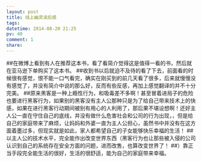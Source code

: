 ```yaml
---
layout: post
title: 线上幽灵读后感
tags: 
datetime: 2014-08-20 21:25
pv: 40
comment: 1
share: 
---
```






##在微博上看到有人在推荐这本书，看了看简介觉得这是值得一看的书，然后就在亚马逊下单购买了这本书。
##收到书以后就迫不及待的看了下去，前面看的时候很有感觉，恨不能一口气看完，确实在刚买到的前几天看了很多，后来就慢慢没有感觉了，并没有简介中说的那么好，反而有些反感，再加上感觉翻译的并不十分完美。
##原来黑客是一种上瘾性行为，和吸毒差不多啊！甚至冒着进局子的危险也要进行黑客行为，如果别的黑客没有主人公那种只是为了给自己带来技术上的快感，如果在进行黑客行动期间被别有用心的人利用了，那后果不堪设想啊！还好主人公一直在守住自己的底线，并没有做什么危害社会和公司的行为出现，，但是给自己的家庭带来了麻烦，让妈妈和外婆一直为主人公担心，虽然书中并没有在这方面着墨过多，但现实就是如此，家人都希望自己的子女能够快乐幸福的生活！
##以主人公的技术水平，完全能作出改变世界东西（黑客行为也让那些被入侵的公司认识到自己的系统存在安全方面的问题，进而改售，也算改变世界了！ ##）靠正当手段完全能生活的很好，生活的很舒适，能为自己的家庭带来幸福。